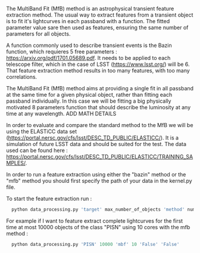 The MultiBand Fit (MfB) method is an astrophysical transient feature extraction method. 
The usual way to extract features from a transient object is to fit it's lightcurves in each passband with a function. 
The fitted parameter value sare then used as features, ensuring the same number of parameters for all objects.


A function commonly used to describe transient events is the Bazin function, which requieres 5 free parameters : https://arxiv.org/pdf/1701.05689.pdf.
It needs to be applied to each telescope filter, which in the case of LSST (https://www.lsst.org/) will be 6. 
That feature extraction method results in too many features, with too many correlations.

The MultiBand Fit (MfB) method aims at providing a single fit in all passband at the same time for a given physical object, rather than fitting each passband individually.
In this case we will be fitting a big physically motivated 8 parameters function that should describe the luminosity at any time at any wavelength.
ADD MATH DETAILS

In order to evaluate and compare the standard method to the MfB we will be using the ELASTiCC data set (https://portal.nersc.gov/cfs/lsst/DESC_TD_PUBLIC/ELASTICC/).
It is a simulation of future LSST data and should be suited for the test. The data used can be found here : https://portal.nersc.gov/cfs/lsst/DESC_TD_PUBLIC/ELASTICC/TRAINING_SAMPLES/.

In order to run a feature extraction using either the "bazin" method or the "mfb" method you should first specify the path of your data in the kernel.py file.

To start the feature extraction run :

```python
  python data_processing.py 'target' max_number_of_objects 'method' number_of_core_to_use 'has_data_been_preprocessed_already' 'cut_data_after_peak'
```
  
For example if I want to feature extract complete lightcurves for the first time at most 10000 objects of the class "PISN" using 10 cores with the mfb method :
```python
  python data_processing.py 'PISN' 10000 'mbf' 10 'False' 'False'
```
